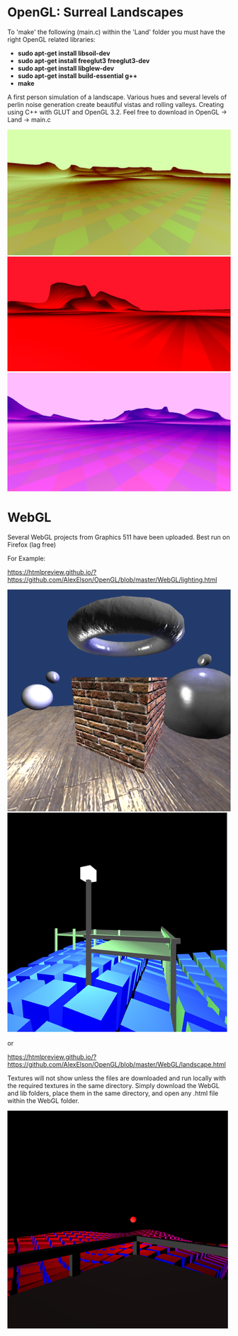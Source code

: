 # OpenGL: Surreal Landscapes

To 'make' the following (main.c) within the 'Land' folder you must have the right OpenGL related libraries:
<br>
<b>
* sudo apt-get install libsoil-dev <br>
* sudo apt-get install freeglut3 freeglut3-dev <br>
* sudo apt-get install libglew-dev <br>
* sudo apt-get install build-essential g++ <br>
* make
</b>

A first person simulation of a landscape. Various hues and several levels of perlin noise generation create beautiful vistas and rolling valleys. Creating using C++ with GLUT and OpenGL 3.2. Feel free to download in OpenGL -> Land -> main.c

![Alt text](/Screenshots/land_golden.png?raw=true "Cover")
![Alt text](/Screenshots/land_red.png?raw=true "Cover")
![Alt text](/Screenshots/land_pink.png?raw=true "Cover")



# WebGL

Several WebGL projects from Graphics 511 have been uploaded.
Best run on Firefox (lag free)

For Example:

https://htmlpreview.github.io/?https://github.com/AlexElson/OpenGL/blob/master/WebGL/lighting.html

![Alt text](/Screenshots/specular.png?raw=true "Cover")
![Alt Text](/Screenshots/webgl_port.png?raw=true "Cover") 

or

https://htmlpreview.github.io/?https://github.com/AlexElson/OpenGL/blob/master/WebGL/landscape.html

Textures will not show unless the files are downloaded and run locally with the required textures in the same directory. Simply download the WebGL and lib folders, place them in the same directory, and open any .html file within the WebGL folder.

![Alt Text](/Screenshots/lighting.png?raw=true "Cover")
